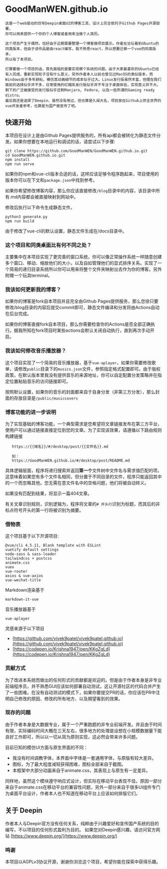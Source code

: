 # GoodManWEN.github.io

```
这是一个web驱动的仿写Deepin桌面UI的博客工具，设计上完全依托于Github Pages开源部署，
你可以用来提供一个你的个人博客或者用来当做个人简历。

这个项目产生于偶然，恰好由于近期需要整理一个博客做项目展示。作者在论坛看到Ubuntu的
同类版本，但由于该作品是由react编写，我不熟悉react，所以想要迁移一个vue的同类版本，
所以有了本项目。

打算要做一个项目的话，首先面临的是要实现哪个系统的问题。由于大家最喜欢的Ubuntu已经
有人完成，重新实现轮子没有什么意义，另外作者本人以前也曾见过MacOS的类似版本，而
Windows由于多年耕耘，模仿其动画细节的成本似乎过大。Linux发行版虽然丰富，但摆在我们
面前的选择似乎并不多，日常使用的红帽系发行版似乎并不专注于桌面体验，实现意义并不大。
剩下的广泛被接受的发行版似乎还剩Manjaro, Fedora, 以及一些所谓的Gaming ready distro。 
最后我还是选择了Deepin，虽然没有用过，但也算是久闻大名，项目放在Github上供全世界的
vue开发者参考，也算是为国产做宣传了吧。
```

## 快速开始

本项目在设计上是由Github Pages提供服务的，所有api都会被转化为静态文件分发。如果你想要在本地运行和调试的话，请尝试以下步骤:
```
git clone https://github.com/GoodManWEN/GoodManWEN.github.io.git
cd GoodManWEN.github.io.git
npm install
npm run serve
```
如果你的npm和vue-cli版本合适的话，这样应该足够令程序跑起来，项目使用的版本你可以在下文和`package.json`中找到参考。

如果你希望修改博客内容，那么你应该直接修改`/blog`目录中的内容，该目录中所有.md内容都会被直接映射到网站中。

修改后执行以下命令生成静态文件。
```
python3 generate.py
npm run build
```
由于修改了vue-cli的默认设置，静态文件生成在/docs目录中。

### 这个项目和同类桌面比有何不同之处？

主要集中在本项目实现了更完善的窗口系统，你可以像正常操作系统一样随意创建多个窗口、移动、缩放他们的大小，以及自如管理他们的显式排序关系。实现了一个简易的递归目录系统所以你可以用来将整个文件夹映射出去作为你的博客。另外附赠一个玩具terminal。

### 我该如何更新我的博客？

如果你的博客是fork自本项目并且完全由Github Pages提供服务，那么您徐只要修改/blog目录的内容后提交commit即可，静态文件编译和分发将由Actions自动在后台完成。

如果你的博客直接fork自本项目，那么你需要检查你的Actions是否全部正确执行。据我所知在fork项目时某些actions会默认关闭自动执行，直到再次手动开启。

### 我该如何修改音乐播放器？

这个项目实现了一个简易的音乐播放器，基于`vue-aplayer`，如果你需要修改歌单，请修改`public`目录下的`musics.json`文件，参照指定格式配置即可。由于版权政策，在默认版本里我没有提供音乐的来源地址，你可以自定配置分发策略并在指定位置粘贴音乐的访问链接即可。

按照默认设置，如果你的音乐的封面都来自于自身分发（非第三方分发），那么封面的存放目录是`/public/musiccovers`

### 博客功能的进一步说明

为了实现基础的博客功能，一个典型需求是您希望将文章链接发布在第三方平台，使用户可以通过链接直接定位到您的文章。为了实现该效果，请遵循以下路由规则构建链接

```
   https://{{域名}}/#/desktop/post/{{文件名}}.md

   如：
   https://GoodManWEN.github.io/#/desktop/post/README.md
```

具体逻辑层面，程序将递归搜索并返回**第一个**文件树中文件名与需求值匹配的项。这意味着如果您有多个文件名相同，但分置于不同目录的文件，程序只能返回其中的一个而忽略其他。您无需在意文件名中的空格问题，他们将被自动转义。

如果没有匹配到结果，将显示一篇404文章。

有关文章识别规则，识别逻辑为，程序将文章的`# 开头行`识别为标题，而其后的非标点符号开头的第一行将被识别为摘要。

### 借物表

这个项目基于以下开源项目:
```
@vue/cli 4.5.11, Blank template with ESLint
vuetify default settings
node-sass & sass-loader
tailwindcss + postcss
animate.css
vuex
vue-router
axios & vue-axios
vue-wechat-title
```
Markdown渲染基于 
```
markdown-it-vue
```
音乐播放器基于
```
vue-aplayer
```

灵感来源于以下项目
- [https://github.com/vivek9patel/vivek9patel.github.io](https://github.com/vivek9patel/vivek9patel.github.io)
- [https://codepen.io/Krishna1947/pen/KKgZgLd](https://codepen.io/Krishna1947/pen/KKgZgLd)


### 贡献方式

为了改进本系统而做出的任何形式的贡献都是欢迎的。但是由于作者本身是非专业前端程序员，并不熟悉GUI应该如何部署自动测试，这让开源社区的代码合并产生了一些困难。在没有自动测试的模式下，如果你要提交PR的话，你应该在PR中注明自己修改的原因、修改的所有地方、以及期望看到的效果。

### 现存的问题

由于作者本身是大数据专业，属于一个严重跑题的非专业前端开发。并且由于时间有限，实际编码时间大概在三天左右，很多地方的处理是设想在小规模数据量下能良好工作即可，所以以一切从简为原则实现，这必然会带来许多问题。

目前已知的模仿UI方面与原生界面的不同：
- 我没有时间调教字体，本界面中字体是一套通用字体，与原版有较大差异。
- 图标，为了最大程度减轻获得困难，图标全部来自于截图。
- 本框架中大部分动画来自于animate.css，其表现上与原生有一定差异。

同样地，虽然这个模块遵守响应式设计，但实际在移动平台表现不佳。原因一部分来自于animate.css在移动平台的兼容性问题，另外一部分来自于很多UI组件专门为桌面平台设计，作者本人也不知道在移动平台上应该如何排版它们。

## 关于 Deepin

作者本人与Deepin官方没有任何关系，纯粹由于兴趣爱好和宣传国产系统的目的编写，不以项目的任何形式盈利为目的。 如果您对Deepin感兴趣，请访问官方网站 [https://www.deepin.org/](https://www.deepin.org/)

### 鸣谢

本项目以AGPLv3协议开源，谢谢你浏览这个项目，希望你能在探索中获得乐趣。
